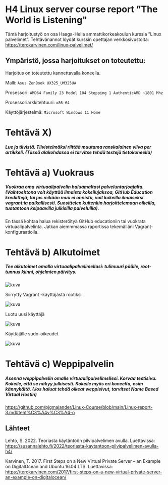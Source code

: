 

# H4 Linux server course report ”The World is Listening"

Tämä harjoitustyö on osa Haaga-Helia ammattikorkeakoulun kurssia ”Linux palvelimet”. 
Tehtävänannot löydät kurssin opettajan verkkosivustolta: https://terokarvinen.com/linux-palvelimet/

## Ympäristö, jossa harjoitukset on toteutettu:

Harjoitus on toteutettu kannettavalla koneella.

Malli: `Asus ZenBook UX325_UM325UA`

Prosessori: `AMD64 Family 23 Model 104 Stepping 1 AuthenticAMD ~1801 Mhz`

Prosessoriarkkitehtuuri: `x86-64`

Käyttöjärjestelmä: `Microsoft Windows 11 Home`


# Tehtävä X) 
##### Lue ja tiivistä. Tiivistelmäksi riittää muutama ranskalainen viiva per artikkeli. (Tässä alakohdassa ei tarvitse tehdä testejä tietokoneella)


# Tehtävä a) Vuokraus
##### Vuokraa oma virtuaalipalvelin haluamaltasi palveluntarjoajalta. (Vaihtoehtona voit käyttää ilmaista kokeilujaksoa, GitHub Education krediittejä; tai jos mikään muu ei onnistu, voit kokeilla ilmaiseksi vagrant:ia paikallisesti. Suosittelen kuitenkin harjoittelemaan oikeilla, tuotantoon kelpaavilla julkisilla palveluilla).

En tässä kohtaa halua rekisteröityä GitHub educationiin tai vuokrata virtuaalipalvelinta. Jatkan aiemmmassa raportissa tekemälläni Vagrant-konfiguraatiolla. 

# Tehtävä b) Alkutoimet
##### Tee alkutoimet omalla virtuaalipalvelimellasi: tulimuuri päälle, root-tunnus kiinni, ohjelmien päivitys.

![kuva](https://github.com/user-attachments/assets/1ad222a7-ede6-4df2-a5d4-0a18000f476f)

Siirrytty Vagrant -käyttäjästä rootiksi

![kuva](https://github.com/user-attachments/assets/67b6d6c2-22bc-4adb-a7e2-93b6fba9a571)

Luotu uusi käyttäjä

![kuva](https://github.com/user-attachments/assets/27d3480e-7a27-4bbe-8b4d-c3eb6267351d)

Käyttäjälle sudo-oikeudet

![kuva](https://github.com/user-attachments/assets/c7a63d53-25f1-4e0b-b84d-5f352157699c)


# Tehtävä c) Weppipalvelin
##### Asenna weppipalvelin omalle virtuaalipalvelimellesi. Korvaa testisivu. Kokeile, että se näkyy julkisesti. Kokeile myös eri koneelta, esim kännykältä. (Jos haluat tehdä oikeat weppisivut, tarvitset Name Based Virtual Hostin)

https://github.com/pjgmajander/Linux-Course/blob/main/Linux-report-3.md#teht%C3%A4v%C3%A4-o


## Lähteet

Lehto, S. 2022. Teoriasta käytäntöön pilvipalvelimen avulla. Luettavissa: https://susannalehto.fi/2022/teoriasta-kaytantoon-pilvipalvelimen-avulla-h4/

Karvinen, T. 2017. First Steps on a New Virtual Private Server – an Example on DigitalOcean and Ubuntu 16.04 LTS. Luettavissa: https://terokarvinen.com/2017/first-steps-on-a-new-virtual-private-server-an-example-on-digitalocean/
